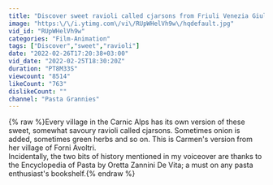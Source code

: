 ```yaml
---
title: "Discover sweet ravioli called cjarsons from Friuli Venezia Giulia! | Pasta Grannies"
image: "https:\/\/i.ytimg.com\/vi\/RUpWHelVh9w\/hqdefault.jpg"
vid_id: "RUpWHelVh9w"
categories: "Film-Animation"
tags: ["Discover","sweet","ravioli"]
date: "2022-02-26T17:20:38+03:00"
vid_date: "2022-02-25T18:30:20Z"
duration: "PT8M33S"
viewcount: "8514"
likeCount: "763"
dislikeCount: ""
channel: "Pasta Grannies"
---
```

{% raw %}Every village in the Carnic Alps has its own version of these sweet, somewhat savoury ravioli called cjarsons. Sometimes onion is added, sometimes green herbs and so on. This is Carmen's version from her village of Forni Avoltri. <br />Incidentally, the two bits of history mentioned in my voiceover are thanks to the Encyclopedia of Pasta by Oretta Zannini De Vita; a must on any pasta enthusiast's bookshelf.{% endraw %}
